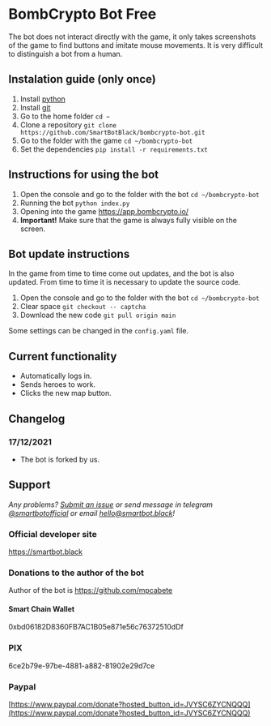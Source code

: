 # BombCrypto Bot Free

The bot does not interact directly with the game, it only takes screenshots of the game to find buttons and imitate mouse movements. It is very difficult to distinguish a bot from a human.

## Instalation guide (only once)

1. Install [python](https://www.python.org/downloads/release/python-399/)
2. Install [git](https://git-scm.com/download/win)
3. Go to the home folder `cd ~`
4. Clone a repository `git clone https://github.com/SmartBotBlack/bombcrypto-bot.git`
5. Go to the folder with the game `cd ~/bombcrypto-bot`
6. Set the dependencies `pip install -r requirements.txt`

## Instructions for using the bot

1. Open the console and go to the folder with the bot `cd ~/bombcrypto-bot`
2. Running the bot `python index.py`
3. Opening into the game https://app.bombcrypto.io/
4. **Important!** Make sure that the game is always fully visible on the screen.

## Bot update instructions

In the game from time to time come out updates, and the bot is also updated. From time to time it is necessary to update the source code.

1. Open the console and go to the folder with the bot `cd ~/bombcrypto-bot`
2. Clear space `git checkout -- captcha`
3. Download the new code `git pull origin main`

Some settings can be changed in the `config.yaml` file.

## Current functionality

- Automatically logs in.
- Sends heroes to work.
- Clicks the new map button.

## Changelog

### 17/12/2021

- The bot is forked by us.

## Support

_Any problems? [Submit an issue](https://github.com/SmartBotBlack/bombcrypto-bot/issues/new) or send message in telegram [@smartbotofficial](https://t.me/smartbotofficial) or email [hello@smartbot.black](hello@smartbot.black)!_

### Official developer site

https://smartbot.black

### Donations to the author of the bot

Author of the bot is https://github.com/mpcabete

#### Smart Chain Wallet

0xbd06182D8360FB7AC1B05e871e56c76372510dDf

### PIX

6ce2b79e-97be-4881-a882-81902e29d7ce

### Paypal

[https://www.paypal.com/donate?hosted_button_id=JVYSC6ZYCNQQQ](https://www.paypal.com/donate?hosted_button_id=JVYSC6ZYCNQQQ)
